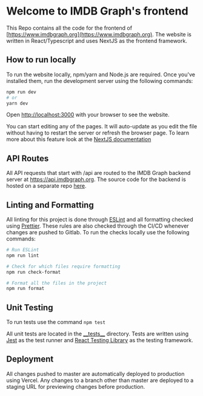 # Welcome to IMDB Graph's frontend

This Repo contains all the code for the frontend of [https://www.imdbgraph.org](https://www.imdbgraph.org). The website
is written in React/Typescript and uses NextJS as the frontend framework.

## How to run locally

To run the website locally, npm/yarn and Node.js are required. Once you've installed them, run the development server
using the following commands:

```bash
npm run dev
# or
yarn dev
```

Open [http://localhost:3000](http://localhost:3000) with your browser to see the website.

You can start editing any of the pages. It will auto-update as you edit the file without having to restart the server or
refresh the browser page. To learn more about this feature look at
the [NextJS documentation](https://nextjs.org/docs/basic-features/fast-refresh)

## API Routes

All API requests that start with /api are routed to the IMDB Graph backend server at https://api.imdbgraph.org. The
source code for the backend is hosted on a separate repo [here](https://gitlab.com/aamini11/imdbgraph).

## Linting and Formatting

All linting for this project is done through [ESLint](https://eslint.org/) and all formatting checked
using [Prettier](https://prettier.io/). These rules are also checked through the CI/CD whenever changes are pushed to
Gitlab. To run the checks locally use the following commands:

```bash
# Run ESLint
npm run lint

# Check for which files require formatting
npm run check-format

# Format all the files in the project
npm run format
```

## Unit Testing

To run tests use the command `npm test`

All unit tests are located in the [\_\_tests__](./__tests__) directory. Tests are written
using [Jest](https://jestjs.io/) as the test runner and [React Testing Library](https://testing-library.com/)
as the testing framework.

## Deployment

All changes pushed to master are automatically deployed to production using Vercel. Any changes to a
branch other than master are deployed to a staging URL for previewing changes before production.